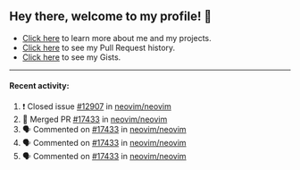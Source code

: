 ## Hey there, welcome to my profile! 👋

- [Click here](https://seandewar.github.io/) to learn more about me and my projects.
- [Click here](https://github.com/search?p=1&q=author%3Aseandewar+is%3Apr) to see my Pull Request history.
- [Click here](https://gist.github.com/seandewar) to see my Gists.

---

#### Recent activity:

<!--START_SECTION:activity-->
1. ❗️ Closed issue [#12907](https://github.com/neovim/neovim/issues/12907) in [neovim/neovim](https://github.com/neovim/neovim)
2. 🎉 Merged PR [#17433](https://github.com/neovim/neovim/pull/17433) in [neovim/neovim](https://github.com/neovim/neovim)
3. 🗣 Commented on [#17433](https://github.com/neovim/neovim/issues/17433) in [neovim/neovim](https://github.com/neovim/neovim)
4. 🗣 Commented on [#17433](https://github.com/neovim/neovim/issues/17433) in [neovim/neovim](https://github.com/neovim/neovim)
5. 🗣 Commented on [#17433](https://github.com/neovim/neovim/issues/17433) in [neovim/neovim](https://github.com/neovim/neovim)
<!--END_SECTION:activity-->
